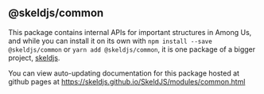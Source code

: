 ## @skeldjs/common

This package contains internal APIs for important structures in Among Us, and while you can install it on its own with `npm install --save @skeldjs/common` or `yarn add @skeldjs/common`, it is one package of a bigger project, [skeldjs](https://github.com/skeldjs/SkeldJS).

You can view auto-updating documentation for this package hosted at github pages at https://skeldjs.github.io/SkeldJS/modules/common.html